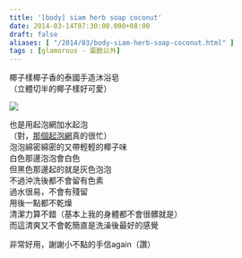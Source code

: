 ```yaml
---
title: '[body] siam herb soap coconut'
date: 2014-03-14T07:30:00.000+08:00
draft: false
aliases: [ "/2014/03/body-siam-herb-soap-coconut.html" ]
tags : [glamorous - 蛋臉以外]
---
```


椰子樣椰子香的泰國手造沐浴皂  
（立體切半的椰子樣好可愛）  

[![](https://3.bp.blogspot.com/-uKEX2TzsVo0/XDC6KgiG0kI/AAAAAAAAEWc/mVbATkjhz5oVSD2xA0DeNL8hiq6tio5xwCLcBGAs/s640/3q.jpg)](https://3.bp.blogspot.com/-uKEX2TzsVo0/XDC6KgiG0kI/AAAAAAAAEWc/mVbATkjhz5oVSD2xA0DeNL8hiq6tio5xwCLcBGAs/s1600/3q.jpg)

也是用起泡網加水起泡  
（對，[那個起泡網](http://www.hidie.net/2014/03/tools.html)真的很忙）  
泡泡綿密綿密的又帶輕輕的椰子味  
白色那邊泡泡會白色  
但黑色那邊起的就是灰色泡泡  
不過沖洗後都不會留有色素  
過水很易，不會有殘留  
用後一點都不乾燥  
清潔力算不錯（基本上我的身體都不會很髒就是）  
而這清爽又不會乾簡直是洗澡後最好的感覺  
  
非常好用，謝謝小不點的手信again（讚）